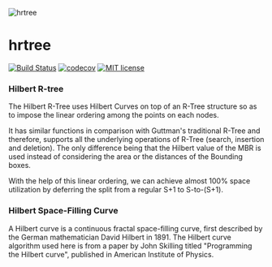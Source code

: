 ![hrtree](http://bukhantsov.org/wp-content/uploads/2012/04/r-tree-result.png)

# hrtree

[![Build Status](https://travis-ci.org/jtejido/hrtree.svg?branch=master)](https://travis-ci.org/jtejido/hrtree) 
[![codecov](https://codecov.io/gh/jtejido/hrtree/branch/master/graph/badge.svg)](https://codecov.io/gh/jtejido/hrtree)
[![MIT license](http://img.shields.io/badge/license-MIT-blue.svg)](http://opensource.org/licenses/MIT)

### Hilbert R-tree

The Hilbert R-Tree uses Hilbert Curves on top of an R-Tree structure so as to impose the linear ordering among the points on each nodes. 

It has similar functions in comparison with Guttman's traditional R-Tree and therefore, supports all the underlying operations of R-Tree (search, insertion and deletion). The only difference being that the Hilbert value of the MBR is used instead of considering the area or the distances of the Bounding boxes.

With the help of this linear ordering, we can achieve almost 100% space utilization by deferring the split from a regular S+1 to S-to-(S+1).

### Hilbert Space-Filling Curve

A Hilbert curve is a continuous fractal space-filling curve, first described by the German mathematician David Hilbert in 1891. The Hilbert curve algorithm used here is from a paper by John Skilling titled "Programming the Hilbert curve", published in American Institute of Physics.
